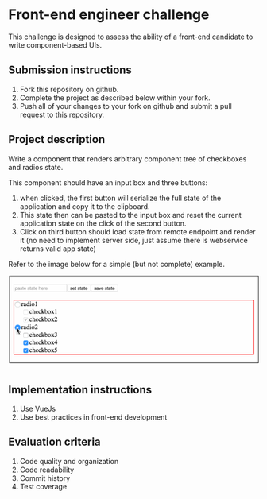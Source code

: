 Front-end engineer challenge
============================
This challenge is designed to assess the ability of a front-end candidate to write component-based UIs.

## Submission instructions
1. Fork this repository on github.
2. Complete the project as described below within your fork.
4. Push all of your changes to your fork on github and submit a pull request to this repository.

## Project description

Write a component that renders arbitrary component tree of checkboxes and radios state.

This component should have an input box and three buttons:
1. when clicked, the first button will serialize the full state of the application and copy it to the clipboard. 
2. This state then can be pasted to the input box and reset the current application state on the click of the second button.
3. Click on third button should load state from remote endpoint and render it (no need to implement server side, just assume there is webservice returns valid app state)

Refer to the image below for a simple (but not complete) example.

[![example](example.gif)](example.gif)

## Implementation instructions

1. Use VueJs
2. Use best practices in front-end development

## Evaluation criteria

1. Code quality and organization
2. Code readability
3. Commit history
4. Test coverage